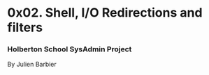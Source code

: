 # 0x02. Shell, I/O Redirections and filters

### Holberton School SysAdmin Project

By Julien Barbier
